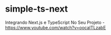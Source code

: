 # simple-ts-next
Integrando Next.js e TypeScript No Seu Projeto - https://www.youtube.com/watch?v=oocaITLzabE
